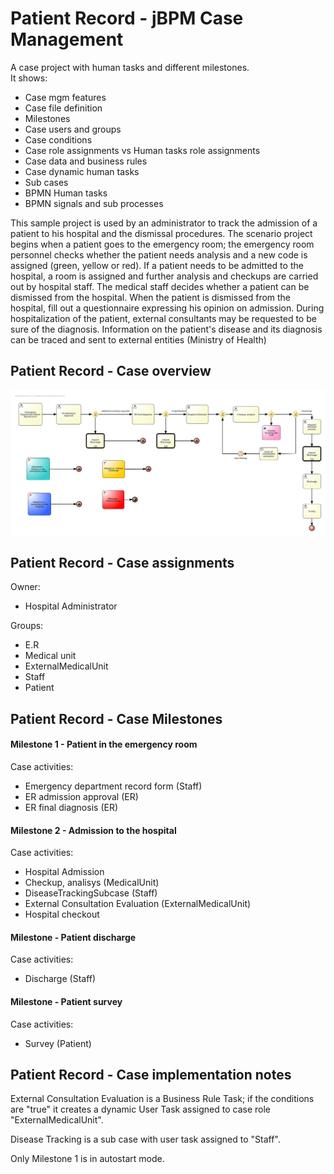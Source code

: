 # Patient Record - jBPM Case Management


A case project with human tasks and different milestones. <br>It shows:
 - Case mgm features
 - Case file definition
 - Milestones
 - Case users and groups
 - Case conditions
 - Case role assignments vs Human tasks role assignments
 - Case data and business rules
 - Case dynamic human tasks
 - Sub cases
 - BPMN Human tasks
 - BPMN signals and sub processes

This sample project is used by an administrator to track the admission of a patient to his hospital and the dismissal procedures.
The scenario project begins when a patient goes to the emergency room; the emergency room personnel checks whether the patient needs analysis and a new code is assigned (green, yellow or red).
If a patient needs to be admitted to the hospital, a room is assigned and further analysis and checkups are carried out by hospital staff.
The medical staff decides whether a patient can be dismissed from the hospital. When the patient is dismissed from the hospital, fill out a questionnaire expressing his opinion on admission.
During hospitalization of the patient, external consultants may be requested to be sure of the diagnosis.
Information on the patient's disease and its diagnosis can be traced and sent to external entities (Ministry of Health)


## Patient Record - Case overview

![alt text](https://github.com/hifly81/patientrecord/blob/master/src/main/resources/com/redhat/patientrecord/patientrecord.patientrecord-svg.svg)

## Patient Record - Case assignments

Owner:
 - Hospital Administrator

Groups:
 - E.R
 - Medical unit
 - ExternalMedicalUnit
 - Staff
 - Patient

## Patient Record - Case Milestones

#### Milestone 1 - Patient in the emergency room<br>
 Case activities:
 - Emergency department record form (Staff)
 - ER admission approval (ER)
 - ER final diagnosis (ER)

#### Milestone 2 - Admission to the hospital<br>
 Case activities:
 - Hospital Admission
 - Checkup, analisys (MedicalUnit)
 - DiseaseTrackingSubcase (Staff)
 - External Consultation Evaluation (ExternalMedicalUnit)
 - Hospital checkout

#### Milestone - Patient discharge<br>
 Case activities:
 - Discharge (Staff)

#### Milestone - Patient survey<br>
 Case activities:
 - Survey (Patient)

## Patient Record - Case implementation notes

External Consultation Evaluation is a Business Rule Task; if the conditions are
"true" it creates a dynamic User Task assigned to case role "ExternalMedicalUnit".

Disease Tracking is a sub case with user task assigned to "Staff".

Only Milestone 1 is in autostart mode.
